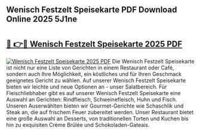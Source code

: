 ## Wenisch Festzelt Speisekarte PDF Download Online 2025 5J1ne

# <h2><a href="http://gc71m3o.nevu.top/?p=Wenisch+Festzelt+Speisekarte">🔗 👉🔴 Wenisch Festzelt Speisekarte 2025 PDF</a></h2>

[![Wenisch Festzelt Speisekarte 2025 PDF](https://i.imgur.com/dBaPXMq.png)](http://gc71m3o.nevu.top/?p=Wenisch+Festzelt+Speisekarte)
Die Wenisch Festzelt Speisekarte ist nicht nur eine Liste von Gerichten in einem Restaurant oder Café, sondern auch Ihre Möglichkeit, ein köstliches und für Ihren Geschmack geeignetes Gericht zu wählen. Auf unserer Wenisch Festzelt Speisekarte bieten wir leichte und neue Optionen an - unser Salatbereich. Für Fleischliebhaber gibt es auf unserer Wenisch Festzelt Speisekarte eine Auswahl an Gerichten: Rindfleisch, Schweinefleisch, Huhn und Fisch. Unseren Auserwählten bieten wir Gourmet-Gerichte wie Schaschlik und Steak an, die auf frischem Feuer zubereitet werden. Unser Restaurant bietet eine große Auswahl an Desserts, von traditionellen Torten und Kuchen bis hin zu exquisiten Crème Brûlée und Schokoladen-Gateais.
